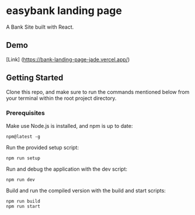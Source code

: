# easybank landing page
A Bank Site built with React.

## Demo

[Link] (https://bank-landing-page-jade.vercel.app/)

## Getting Started

Clone this repo, and make sure to run the commands mentioned below from your terminal within the root project directory.

### Prerequisites

Make use Node.js is installed, and npm is up to date:

    npm@latest -g

Run the provided setup script:

    npm run setup

Run and debug the application with the dev script:

    npm run dev

Build and run the compiled version with the build and start scripts:

    npm run build
    npm run start